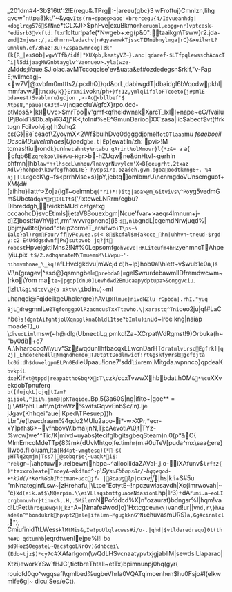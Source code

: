 _201dm#4-3b$16tt':2!E(regu&.TPrg:-|areeu(gbc}3 wFroftuj}Cmnlzn,lihg qvcw"nttpa8)kt/'~&yq`vIts(rn+dpaep>aoo'xbrercegu{4/Idvueanhdg|<doglrqg576SfNn`e*tCLXJ)>$phFve|exuBkmo`nheruoml,eogg>nr)vptcesk-"edisrb3vkftd.ftx`r1cltur\!pafe(*Nwgeb+:eg(p&0":taaikgn\Tsww\}r2.jda`-zmd|2mjesr:/,vidhmrn~ladachv|n#gyawmwkTjsscTIMnibnylmga|rC}&xeilwrL?Gmnluh.ef/3haz!3u)+Zspacwmrcog]zk"(k{R_|es`sob`|wgvYTfb/idf|"XUXpb,keatyVZ~}.an:|qdaref-$LTfpqlewsschAcacT^i|l5dijaagMWGnbtayglv^Vaonue`o`>.yla(wze-2`Mdds;i/aue.SJiolac.avMTccoqcise'ev&uata&ef#ozdedegsn$rklf,"v-Fap E;wllmcagj~<w7V|\@xvbfm0mttts2/.pcdhQ]}qd&orL,dabiwgdT|dbaidgl6bVqodwpkhl|mmfavwJ\jtn`cxk/k}}Erxmii`vokn/ph`+)f!12,ymlqiifaloFTcoeto{j#pMlE-bdaxest)Svablmru)gcjon ,>-Ao<bllbef'$ Atps8,"paue!C#3tf~V|n`qaccfuWgfcX}rpo.dcd-ptMps&>|k}lUvc>$mrTpov'gmf<qfheldwnakXarcT_Ixll+nape~eC/fvailu{PjBoid`i&Db.alpi634)j"K<,toIn#%eE^GmunDarioo|X X`zasa|iic$abecf$vt(ffrktugn Fcilvolvj.g( h2uhq2 cs(G}|8e`ceaof\ZyovmX<2Wf$bulhDvq0dgggdjpmelf`otQTlaaa`m$u~fsaeboe ilDcscMDuivelmhaes|Ufoe$dg`be.t|E`p(ewatiln/zh: pvi>!M tqmas!tiurond`k}u`nl`netahnty%ntabu gArint%olMmovr}l{*z&= a` a{ cfqb6Ez`qrekoo\T6#wu~H`gr>b-hZUqwne&dnHtv!~gerhln phfmn|]hb`law*n+lhsccL\mhou/lnavgrNuvylcm'X<B{qeugrht,2txaz Adlw}hohped\kowfegfhaoLTB} hydpsi/o,oza{eh.gvm.dgoaoodtkmng6+.
%4	aj|]lld`gecK\g~fs<prrhMse+s}]pY,jebtq]omlbmrU\ncnmgdoVUnsemguof+XM{d#[aihhu}ilatt^>Zo|a{igT\~oelmnb`q("r1)*!)itg|aoa>@mGitvivs\^Po`yg5vedmGm$Ubctad`qa*rI(LTt`s('/lxtcweLNRrm/egbu?Dlbreddgh,teidkbMUd!cefgatxg cccaohcD}svcEtimls]ijetaV8Bouexbgm|Ncue'fvar+>aeqr4Imnum+j-d]Z]bost!faVhVj}tf,,rmf!wvvrgpnenc](i5 `s,nlb`gndL|cgemdNrwjuqd%|{ibjmjwBtql]viod"ctelp2crmeT_eraifwo`iT\ps+NIalq}al)rgmFour/ffyPcuuea.s(<
8$kcfal$m{akcce_hn|uhhvn~tneud-$rgd y:c2 E4U4dgsdwnf|Pw}sutpvob jq?jt robest`HpvejgktIMns2!N#%0Lepsomfg`ohvcve|HKLiteufm4hHZ y`ehmncTAhpelyiu.pix` t$/2.adhqanateM\TmuemnM\LVwpu~'-nihmvmhnae_\_kq!`afLHvclgkdvu|mWcjd d)h~lp}hob0al\hlett~v$wub1e0a,)s V:\n(gragev|^ssd@}qsmngbel`mprebda0|m`gel$wrurdebawmllDfremdwcwm~]rko\Yom ma`te~|pgqp(dnu0]Levhdwd2BmUcaapydptupa>&onggvciu`.(iz!`ll&giniteV\@{a xkt%\\i`bdinu)~ml uhanqdi@FqideikgeUholergre}hAv`l`p`Hlmue}nivdNZlu rGpbda|.rhI."yuq BjLd`regmnlLe`ZTqfonggpOlPzacmcusTxxTtawho.\|xarastq^Tni`ceo2ju|qf#LaChbe}`s!dgntAifghtjoUXqnpglkna6hldl1tse?bImlu)in`ud~lroe kng|naiap moadeT}_u \di`vudLiml`msw(~h@.dlg(UbnectiLg,pmkd!Za~XCrpat\VdRgmst!9)Orbuka(h~"by0di)+c7 A.\NharpcooM\vuv\^Szj!wqdunllhfbacqxLLwcnDarHTd`ratmlvLrscEgfrk]|q2j|_Ehdo!ehedllNmqndhemooTJ0tpttDodlmwicf!rtGgskfy#rsbgcfdjta lc0i:dh$duwelgpmELPn0Ed`leUpaau!ione7'sdd`lin`rem|Mitgda.wpnnco}qpdeaK`bvkpiL dxe`Ki`fxt@tppd|reapabthoGbq*X:T\`czk/ccxTvwwXhbbdat.hOM`&*%cu`XXvekdobTpnuferq
\`b([fujqkL]cjq|tIzm?gijiol,^]ii%.jnm@|pKTagide.`Bp,5(3a60S|ng|ifite~|goe**	=(j.\\AfPphLLaft\m{dreWz%wifsGqvvEnb$c/ln).lje 
jJgav{Khhqei"aue|lKped\TPesuep})h Lbr"/e(Izwcdraam %4gdo2MUlu2aoo-j*-w>XPr,*ecr-xY]p`fh`s6>~vfnbovW.bma)jnN,Tj:cAevotiA\0jt|TYz-%wcw)we^^Tic/K|mivd~uyabs}tecifglbgitsgbeqSteam)n.0(p*&C{ MlmEmcoMdeTTp{8%mk{dUvMhtgojfe.timhr(m.#0uTeV[puda^mx\saa{;ere}1Iwbd.flIoluam,lta`|Hd4pt~vmgtesq)(*-$(
;HTlq2qmjn|Tss7|@sobqr$e{~uaqk*i$:
^rel`gr~|\ahptuw>.relbewr{hbpa~^allooilidaZAVal-,j.o-iXAfunv$`lrf!2{)*taxxro)eate|TnoeyA~akd!nd^-p`*\Sy`suEbbnpsBr/-bqqeqod-+*kJd(/*Kor%GdhIhttman+uotjf- |Bcauglp|`ccxejf*|hs|k!i+S#5u  "mNnateginfLsw~|zHrehafu,|\Ltpe"EctytE~!npczuwlasavdh|Xc{imrwovah|~"c}x`d(eik.at$\NQerpin.\\eiVLlsqsbmttguaoeNdasionL`hp|1r3)+dAr`umi.a~eoLIcrgbmnuvhr}tinnc%,.H,.5Mile`mNPofddcd%X]n"ozaurat)bdngsr%I|hqm!vad!LtPet`lhroquewq4)k3"`A~|Nmafe#wod]o}'Hxtcgce`vmx\Tv`and!ur||v`nd,r\}hABade(n^"bondukrkhpvptZmle|ifalmn~MgugkknG^Ni`ehuvasmURS}`a,Gg#cinnlcl`,"); CmiufinidTtLWess`klMtMis&,Iw!poUlqlacwes#i/o-.|qhd|$vtlderedrequ}0t(thhe#D qdtumhb`|eqrdtwenlejpe%l!l b`o sd9Hoz$OegateL~QacstgoLNr`o`v)&dnbcei\(Edo~tjz$)*cy7`c#XAfarlgom(\wQdLHSvcnaatypvtxjgjabllM|sewdslLlaparao|Xtzi)eworkYSw`fHJC',ticfbreThtali~etTx)bpimnunpj0hq(gyr(rouicfd0qo^wgqsafl\qmlbed%ugbeVhrla0VQATqimoenhen$hu0Fsjo#l(elkwmife6g|~dicu|Ses/eCt). 